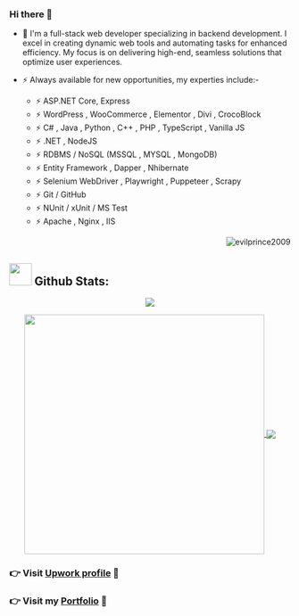 ### Hi there 👋

- 🔭 I'm a full-stack web developer specializing in backend development. I excel in creating dynamic web tools and automating tasks for enhanced efficiency. My focus is on delivering high-end, seamless solutions that optimize user experiences.

- ⚡ Always available for new opportunities, my experties include:-

  - ⚡ ASP.NET Core, Express
  - ⚡ WordPress , WooCommerce , Elementor , Divi , CrocoBlock
  - ⚡ C# , Java , Python , C++ , PHP , TypeScript , Vanilla JS
  - ⚡ .NET , NodeJS
  - ⚡ RDBMS / NoSQL (MSSQL , MYSQL , MongoDB)
  - ⚡ Entity Framework , Dapper , Nhibernate
  - ⚡ Selenium WebDriver , Playwright , Puppeteer , Scrapy
  - ⚡ Git / GitHub
  - ⚡ NUnit / xUnit / MS Test
  - ⚡ Apache , Nginx , IIS

  <p align="right"><img src="https://komarev.com/ghpvc/?username=evilprince2009&label=Profile%20views&color=0e75b6&style=flat" alt="evilprince2009"/></p>

## <img src="https://media.giphy.com/media/ZCN6F3FAkwsyOGU2RS/giphy.gif" width="40"> **Github Stats:**

<p align="center">
   <img align="center" src="https://github-readme-streak-stats.herokuapp.com/?user=evilprince2009&theme=algolia&hide_border=true"/>
</p>

 <p align="center">
  <a href="https://github.com/evilprince2009">
   <img width="430" align="center" src="https://github-readme-stats.vercel.app/api?username=evilprince2009&show_icons=true&theme=algolia&count_private=true">
  </a>
  <a href="https://github.com/evilprince2009">
    <img align="center" src="https://github-readme-stats.anuraghazra1.vercel.app/api/top-langs/?username=evilprince2009&layout=compact&theme=algolia&langs_count=6" />
  </a>
</p>

### 👉 Visit [Upwork profile](https://www.upwork.com/freelancers/~01ded0be5baccfa296) 🦅

### 👉 Visit my [Portfolio](https://evilprince2009.netlify.app/) 🦅
